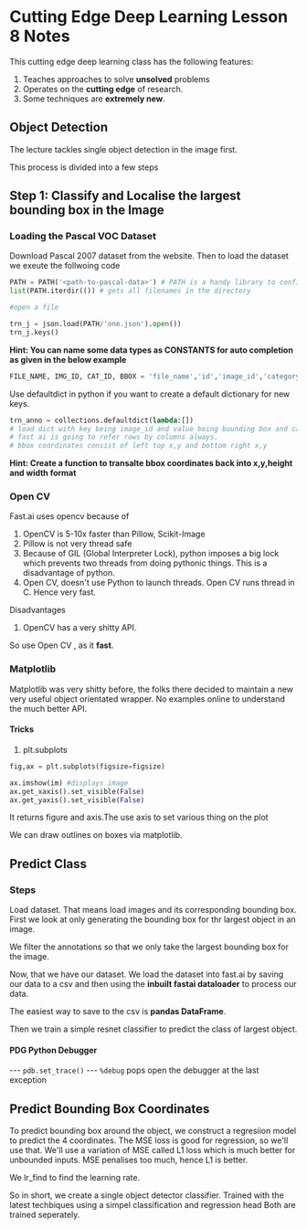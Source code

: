 # Cutting Edge Deep Learning Lesson 8 Notes

This cutting edge deep learning class has the following features:

1. Teaches approaches to solve __unsolved__ problems
2. Operates on the __cutting edge__ of research.
3. Some techniques are __extremely new__.

## Object Detection


The lecture tackles single object detection in the image first.

This process is divided into a few steps

## Step 1: Classify and Localise the largest bounding box in the Image

### Loading the Pascal VOC Dataset

Download Pascal 2007 dataset from the website. Then to load the dataset we exeute the follwoing code 

```python
PATH = PATH('<path-to-pascal-data>') # PATH is a handy library to confiure paths in filesystem
list(PATH.iterdir(()) # gets all filenames in the directory

#open a file

trn_j = json.load(PATH/'one.json').open())
trn_j.keys()
```

__Hint: You can name some data types as CONSTANTS for auto completion as given in the below example__
```python
FILE_NAME, IMG_ID, CAT_ID, BBOX = 'file_name','id','image_id','category_id','bbox'
```
Use defaultdict in python if you want to create a default dictionary for new keys.

```python
trn_anno = collections.defaultdict(lambda:[])
# load dict with key being image_id and value being bounding box and category id of the object.
# fast ai is going to refer rows by columns always.
# bbox coordinates consist of left top x,y and bottom right x,y
```


__Hint: Create a function to transalte bbox coordinates back into x,y,height and width format__


### Open CV

Fast.ai uses opencv because of 
1. OpenCV is 5-10x faster than Pillow, Scikit-Image
2. Pillow is not very thread safe
3. Because of GIL (Global Interpreter Lock), python imposes a big lock which prevents two threads from doing pythonic things. This is a disadvantage of python.
4. Open CV, doesn't use Python to launch threads. Open CV runs thread in C. Hence very fast.

Disadvantages
1. OpenCV has a very shitty API.

So use Open CV , as it __fast__.

### Matplotlib

Matplotlib was very shitty before, the folks there decided to maintain a new very useful object orientated wrapper. No examples 
online to understand the much better API.

#### Tricks

1. plt.subplots
```python
fig,ax = plt.subplots(figsize=figsize)

ax.imshow(im) #displays image
ax.get_xaxis().set_visible(False)
ax.get_yaxis().set_visible(False)

```
It returns figure and axis.The use axis to set various thing on the plot

We can draw outlines on boxes via matplotlib.

## Predict Class

### Steps

Load dataset. That means load images and its corresponding bounding box. First we look at only generating the bounding box for thr largest object in an image.


We filter the annotations so that we only take the largest bounding box for the image.

Now, that we have our dataset. We load the dataset into fast.ai by saving our data to a csv and then using the __inbuilt fastai dataloader__ 
to process our data.

The easiest way to save to the csv is __pandas DataFrame__.

Then we train a simple resnet classifier to predict the class of largest object.

#### PDG Python Debugger

--- ```pdb.set_trace()```
--- ```%debug``` pops open the debugger at the last exception

## Predict Bounding Box Coordinates

To predict bounding box around the object, we construct a regresiion model to predict the 4 coordinates. The MSE loss is good for 
regression, so we'll use that.  We'll use a variation of MSE called L1 loss which is much better for unbounded inputs. MSE penalises too much,
hence L1 is better.

We lr_find to find the learning rate.

So in short, we create a single object detector classifier. Trained with the latest techbiques using a simpel classification and regression head
Both are trained seperately.





